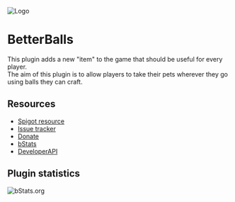 ![Logo](https://i.imgur.com/DvD8S4W.png)

# BetterBalls
This plugin adds a new "item" to the game that should be useful for every player.\
The aim of this plugin is to allow players to take their pets wherever they go using balls they can craft.

## Resources
- [Spigot resource](https://www.spigotmc.org/resources/82787/)
- [Issue tracker](https://github.com/AlonsoAliaga/BetterBalls/issues)
- [Donate](https://paypal.me/AlonsoAliaga)
- [bStats](https://bstats.org/plugin/bukkit/BetterBalls)
- [DeveloperAPI](https://github.com/AlonsoAliaga/BetterBalls/wiki/BetterBallsAPI)

## Plugin statistics
![bStats.org](https://bstats.org/signatures/bukkit/BetterBalls.svg)
